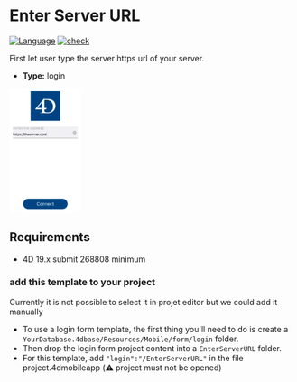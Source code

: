# Enter Server URL

[![Language][swift-shield]][swift-url]
[![check][check-shield]][check-url]

First let user type the server https url of your server.

* **Type:** login

<img src="Screenshot.png" width="25%" height="25%"/>

## Requirements

* 4D 19.x submit 268808 minimum

### add this template to your project

Currently it is not possible to select it in projet editor but we could add it manually

* To use a login form template, the first thing you'll need to do is create a `YourDatabase.4dbase/Resources/Mobile/form/login` folder.
* Then drop the login form project content into a `EnterServerURL` folder.
* For this template, add `"login":"/EnterServerURL"` in the file project.4dmobileapp (⚠️ project must not be opened)

<!-- MARKDOWN LINKS & IMAGES -->
<!-- https://www.markdownguide.org/basic-syntax/#reference-style-links -->
[swift-shield]: http://img.shields.io/badge/language-swift-orange.svg?style=flat
[swift-url]: https://developer.apple.com/swift/
[check-shield]: https://github.com/4d-go-mobile/form-login-EnterServerURL/workflows/%E2%9C%85%20check/badge.svg
[check-url]: https://github.com/4d-go-mobile/form-login-EnterServerURL/actions?query=workflow%3A%22%E2%9C%85+check%22
